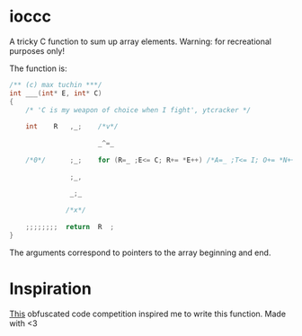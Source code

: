 # ioccc
A tricky C function to sum up array elements. Warning: for recreational purposes only!

The function is:
```c
/** (c) max tuchin ***/
int ___(int* E, int* C)
{
	/* 'C is my weapon of choice when I fight', ytcracker */
    
    int    R   ,_;    /*v*/
    
	                  _^=_
    
    /*0*/      ;_;    for (R=_ ;E<= C; R+= *E++) /*A=_ ;T<= I; O+= *N++*/ ;_; /*!*/
    
	           ;_,
    
		       _;_
    
	          /*x*/
    
    ;;;;;;;;  return  R  ;
}
```

The arguments correspond to pointers to the array beginning and end.

# Inspiration
[This](https://www.ioccc.org/) obfuscated code competition inspired me to write this function.
Made with <3
